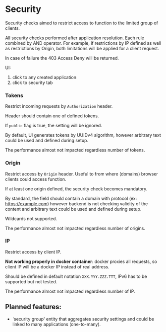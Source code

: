 # Security

Security checks aimed to restrict access to function to the limited group of clients.

All security checks performed after application resolution. Each rule combined by AND operator.
For example, if restrictions by IP defined as well as restrictions by Origin, both limitations will
be applied for a client request.

In case of failure the 403 Access Deny will be returned.

UI:
 
1. click to any created application
2. click to security tab 

### Tokens

Restrict incoming requests by `Authorization` header.

Header should contain one of defined tokens.

If `public` flag is true, the setting will be ignored. 

By default, UI generates tokens by UUIDv4 algorithm, however arbitrary text could be used and defined during setup.

The performance almost not impacted regardless number of tokens. 

### Origin

Restrict access by `Origin` header. Useful to from where (domains) browser clients could access
function. 

If at least one origin defined, the security check becomes mandatory.

By standard, the field should contain a domain with protocol (ex: https://example.com) however backend is
not checking validity of the content and arbitrary text could be used and defined during setup.

Wildcards not supported.

The performance almost not impacted regardless number of origins. 

### IP

Restrict access by client IP.

**Not working properly in docker container**: docker proxies all requests, so client IP will be a docker IP
instead of real address.

Should be defined in default notation `XXX.YYY.ZZZ.TTT`, IPv6 has to be supported but not tested.

The performance almost not impacted regardless number of IP. 

## Planned features:

* 'security group' entity that aggregates security settings and could be linked to
many applications (one-to-many).